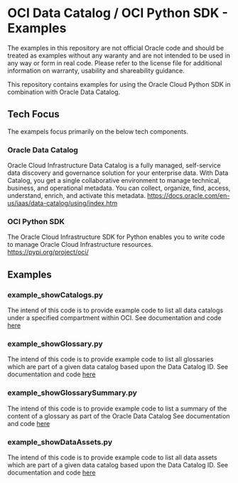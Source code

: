 # OCI Data Catalog / OCI Python SDK - Examples
The examples in this repository are not official Oracle code and should be treated as examples without any waranty and are not intended to be used in any way or form in real code. Please refer to the license file for additional information on warranty, usability and shareability guidance.

This repository contains examples for using the Oracle Cloud Python SDK in combination with Oracle Data Catalog.

## Tech Focus
The exampels focus primarily on the below tech components. 

### Oracle Data Catalog
Oracle Cloud Infrastructure Data Catalog is a fully managed, self-service data discovery and governance solution for your enterprise data. With Data Catalog, you get a single collaborative environment to manage technical, business, and operational metadata. You can collect, organize, find, access, understand, enrich, and activate this metadata. 
https://docs.oracle.com/en-us/iaas/data-catalog/using/index.htm

### OCI Python SDK
The Oracle Cloud Infrastructure SDK for Python enables you to write code to manage Oracle Cloud Infrastructure resources.
https://pypi.org/project/oci/

## Examples

### example_showCatalogs.py
The intend of this code is to provide example code to list all data catalogs under a specified compartment within OCI. 
See documentation and code [here](/exampleCode/example_showCatalogs.md)

### example_showGlossary.py
The intend of this code is to provide example code to list all glossaries which are part of a given data catalog based upon the Data Catalog ID.
See documentation and code [here](/exampleCode/example_showGlossary.md)

### example_showGlossarySummary.py
The intend of this code is to provide example code to list a summary of the content of a glossary as part of the Oracle Data Catalog See documentation and code [here](/exampleCode/example_showGlossarySummary.md)

### example_showDataAssets.py
The intend of this code is to provide example code to list all data assets which are part of a given data catalog based upon the Data Catalog ID. See documentation and code [here](/exampleCode/example_showDataAssets.md)

